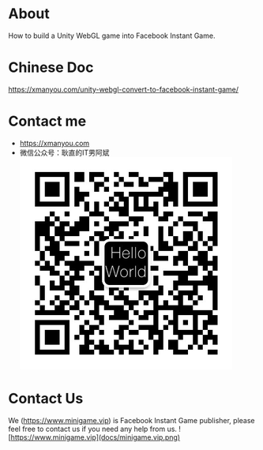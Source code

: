 # About
How to build a Unity WebGL game into Facebook Instant Game.

# Chinese Doc
https://xmanyou.com/unity-webgl-convert-to-facebook-instant-game/

# Contact me
* https://xmanyou.com
* 微信公众号：耿直的IT男阿斌
![unitymvp](docs/qrcode_for_unitymvp.jpg)

# Contact Us
We (https://www.minigame.vip) is Facebook Instant Game publisher, please feel free to contact us if you need any help from us.
![https://www.minigame.vip](docs/minigame.vip.png)